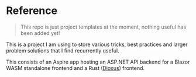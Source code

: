 # Reference

> This repo is just project templates at the moment, nothing useful has been added yet!

This is a project I am using to store various tricks, best practices and larger problem solutions that I find recurrently useful.

This consists of an Aspire app hosting an ASP.NET API backend for a Blazor WASM standalone frontend and a Rust ([Dioxus](https://dioxuslabs.com/)) frontend. 
